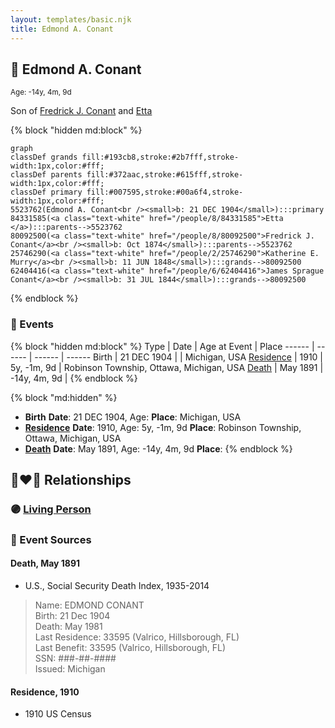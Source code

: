```yaml
---
layout: templates/basic.njk
title: Edmond A. Conant
---
```

## 🔵 Edmond A. Conant
<small>Age: -14y, 4m, 9d</small>

Son of [Fredrick J. Conant](/people/8/80092500) and [Etta ](/people/8/84331585)

{% block "hidden md:block" %}
```mermaid
graph
classDef grands fill:#193cb8,stroke:#2b7fff,stroke-width:1px,color:#fff;
classDef parents fill:#372aac,stroke:#615fff,stroke-width:1px,color:#fff;
classDef primary fill:#007595,stroke:#00a6f4,stroke-width:1px,color:#fff;
5523762(Edmond A. Conant<br /><small>b: 21 DEC 1904</small>):::primary
84331585(<a class="text-white" href="/people/8/84331585">Etta </a>):::parents-->5523762
80092500(<a class="text-white" href="/people/8/80092500">Fredrick J. Conant</a><br /><small>b: Oct 1874</small>):::parents-->5523762
25746290(<a class="text-white" href="/people/2/25746290">Katherine E. Murry</a><br /><small>b: 11 JUN 1848</small>):::grands-->80092500
62404416(<a class="text-white" href="/people/6/62404416">James Sprague Conant</a><br /><small>b: 31 JUL 1844</small>):::grands-->80092500
```
{% endblock %}

### 📆 Events

{% block "hidden md:block" %}
Type | Date | Age at Event | Place
------ | ------ | ------ | ------
Birth | 21 DEC 1904 |  | Michigan, USA
[Residence](#event-event-0) | 1910 | 5y, -1m, 9d | Robinson Township, Ottawa, Michigan, USA
[Death](#event-event-4) | May 1891 | -14y, 4m, 9d |
{% endblock %}

{% block "md:hidden" %}
- **Birth**
**Date**: 21 DEC 1904, Age:
**Place**: Michigan, USA
- **[Residence](#event-event-0)**
**Date**: 1910, Age: 5y, -1m, 9d
**Place**: Robinson Township, Ottawa, Michigan, USA
- **[Death](#event-event-4)**
**Date**: May 1891, Age: -14y, 4m, 9d
**Place**:
{% endblock %}

## 👩‍❤️‍👨 Relationships

### 🟣 [Living Person](/people/1/12865860)

### 📰 Event Sources

#### <a id="event-event-4"></a> Death, May 1891
* U.S., Social Security Death Index, 1935-2014
>   
  > Name: EDMOND CONANT  
  > Birth: 21 Dec 1904  
  > Death: May 1981  
  > Last Residence: 33595 (Valrico, Hillsborough, FL)  
  > Last Benefit: 33595 (Valrico, Hillsborough, FL)  
  > SSN: ###-##-####  
  > Issued: Michigan

#### <a id="event-event-0"></a> Residence, 1910
* 1910 US Census
